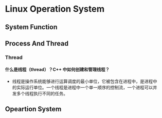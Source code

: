 # Linux Operation System
<!------------System Function------------------>
## System Function

<!------------Process And Thread------------------>

## Process And Thread
### Thread
#### 什么是线程（thread）？C++ 中如何创建和管理线程？
+ 线程是操作系统能够进行运算调度的最小单位，它被包含在进程中，是进程中的实际运行单位。一个线程是进程中一个单一顺序的控制流，一个进程可以并发多个线程执行不同的任务。

<!------------Opeartion System------------------>
## Opeartion System